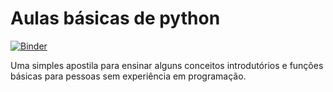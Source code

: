 # Aulas básicas de python

[![Binder](http://mybinder.org/badge.svg)](http://mybinder.org:/repo/paulotokimatu/python_aulas)

Uma simples apostila para ensinar alguns conceitos introdutórios e funções básicas para pessoas sem experiência em programação.
